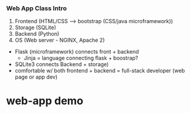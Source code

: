 ### Web App Class Intro
1. Frontend (HTML/CSS --> bootstrap (CSS/java microframework))
2. Storage (SQLite)
3. Backend (Python)
4. OS (Web server - NGINX, Apache 2)
- Flask (microframework) connects front + backend
  - Jinja = language connecting flask + boostrap?
- SQLite3 connects Backend + storage)
- comfortable w/ both frontend + backend = full-stack developer (web page or app dev)


# web-app demo



